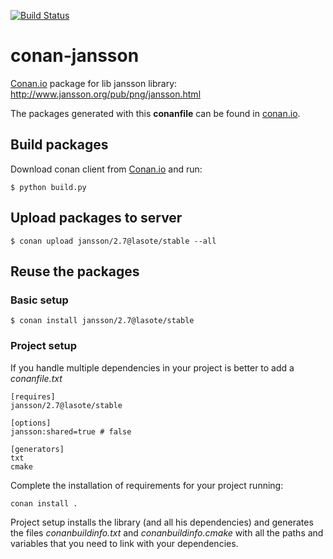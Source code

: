 [![Build Status](https://travis-ci.org/lasote/conan-jansson.svg)](https://travis-ci.org/lasote/conan-jansson)


# conan-jansson

[Conan.io](https://conan.io) package for lib jansson library: http://www.jansson.org/pub/png/jansson.html

The packages generated with this **conanfile** can be found in [conan.io](https://conan.io/source/jansson/2.7/lasote/stable).

## Build packages

Download conan client from [Conan.io](https://conan.io) and run:

    $ python build.py

## Upload packages to server

    $ conan upload jansson/2.7@lasote/stable --all
    
## Reuse the packages

### Basic setup

    $ conan install jansson/2.7@lasote/stable
    
### Project setup

If you handle multiple dependencies in your project is better to add a *conanfile.txt*
    
    [requires]
    jansson/2.7@lasote/stable

    [options]
    jansson:shared=true # false
    
    [generators]
    txt
    cmake

Complete the installation of requirements for your project running:</small></span>

    conan install . 

Project setup installs the library (and all his dependencies) and generates the files *conanbuildinfo.txt* and *conanbuildinfo.cmake* with all the paths and variables that you need to link with your dependencies.

